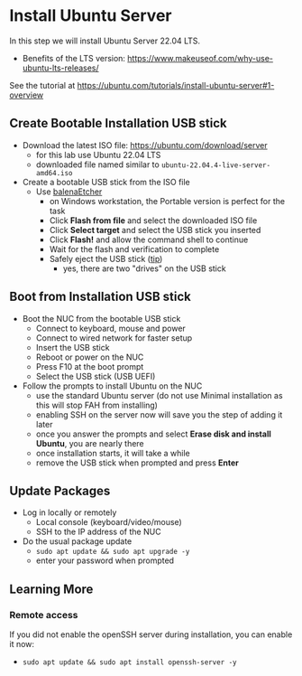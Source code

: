# Install Ubuntu Server
In this step we will install Ubuntu Server 22.04 LTS.
- Benefits of the LTS version: https://www.makeuseof.com/why-use-ubuntu-lts-releases/

See the tutorial at https://ubuntu.com/tutorials/install-ubuntu-server#1-overview

## Create Bootable Installation USB stick
- Download the latest ISO file: https://ubuntu.com/download/server
  - for this lab use Ubuntu 22.04 LTS
  - downloaded file named similar to `ubuntu-22.04.4-live-server-amd64.iso`
- Create a bootable USB stick from the ISO file
  - Use [balenaEtcher](https://etcher.balena.io/#download-etcher)
    - on Windows workstation, the Portable version is perfect for the task
    - Click **Flash from file** and select the downloaded ISO file
    - Click **Select target** and select the USB stick you inserted
    - Click **Flash!** and allow the command shell to continue
    - Wait for the flash and verification to complete
    - Safely eject the USB stick ([tip](https://github.com/doritoes/NUC-Labs/blob/lab-1/Stack_of_NUCs/Appendix_Safely_Eject.md))
      - yes, there are two "drives" on the USB stick

## Boot from Installation USB stick
- Boot the NUC from the bootable USB stick
  - Connect to keyboard, mouse and power
  - Connect to wired network for faster setup
  - Insert the USB stick
  - Reboot or power on the NUC
  - Press F10 at the boot prompt
  - Select the USB stick (USB UEFI)
- Follow the prompts to install Ubuntu on the NUC
  - use the standard Ubuntu server (<ind>do not use Minimal installation</ins> as this will stop FAH from installing)
  - enabling SSH on the server now will save you the step of adding it later
  - once you answer the prompts and select **Erase disk and install Ubuntu**, you are nearly there
  - once installation starts, it will take a while
  - remove the USB stick when prompted and press **Enter**

## Update Packages
- Log in locally or remotely
  - Local console (keyboard/video/mouse)
  - SSH to the IP address of the NUC
- Do the usual package update
  - `sudo apt update && sudo apt upgrade -y`
  - enter your password when prompted

## Learning More

### Remote access
If you did not enable the openSSH server during installation, you can enable it now:
- `sudo apt update && sudo apt install openssh-server -y`
